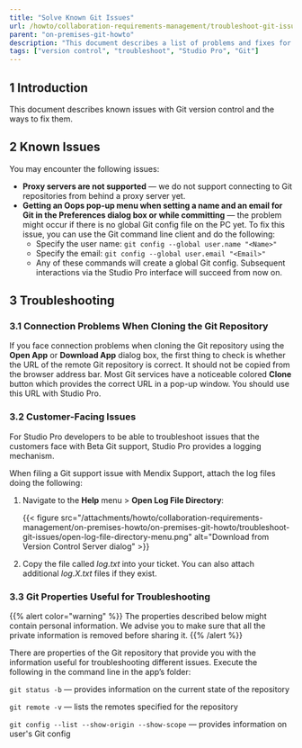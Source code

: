 ```yaml
---
title: "Solve Known Git Issues"
url: /howto/collaboration-requirements-management/troubleshoot-git-issues/
parent: "on-premises-git-howto"
description: "This document describes a list of problems and fixes for Git version control issues."
tags: ["version control", "troubleshoot", "Studio Pro", "Git"]
---
```


## 1 Introduction

This document describes known issues with Git version control and the ways to fix them.

## 2 Known Issues

You may encounter the following issues:

* **Proxy servers are not supported** — we do not support connecting to Git repositories from behind a proxy server yet. 
* **Getting an Oops pop-up menu when setting a name and an email for Git in the Preferences dialog box or while committing** — the problem might occur if there is no global Git config file on the PC yet. To fix this issue, you can use the Git command line client and do the following:
    - Specify the user name:
    `git config --global user.name "<Name>"`
    - Specify the email:
    `git config --global user.email "<Email>"`
    - Any of these commands will create a global Git config. Subsequent interactions via the Studio Pro interface will succeed from now on.


## 3 Troubleshooting

### 3.1 Connection Problems When Cloning the Git Repository

If you face connection problems when cloning the Git repository using the **Open App** or **Download App** dialog box, the first thing to check is whether the URL of the remote Git repository is correct. It should not be copied from the browser address bar. Most Git services have a noticeable colored **Clone** button which provides the correct URL in a pop-up window. You should use this URL with Studio Pro.


### 3.2 Customer-Facing Issues

For Studio Pro developers to be able to troubleshoot issues that the customers face with Beta Git support, Studio Pro provides a logging mechanism.


When filing a Git support issue with Mendix Support, attach the log files doing the following:

1.	Navigate to the **Help** menu > **Open Log File Directory**:

    {{< figure src="/attachments/howto/collaboration-requirements-management/on-premises-howto/on-premises-git-howto/troubleshoot-git-issues/open-log-file-directory-menu.png" alt="Download from Version Control Server dialog" >}}

2.	Copy the file called *log.txt* into your ticket. You can also attach additional *log.X.txt* files if they exist.

### 3.3 Git Properties Useful for Troubleshooting

{{% alert color="warning" %}}
The properties described below might contain personal information. We advise you to make sure that all the private information is removed before sharing it. 
{{% /alert %}}

There are properties of the Git repository that provide you with the information useful for troubleshooting different issues. Execute the following in the command line in the app’s folder:

`git status -b` — provides information on the current state of the repository

`git remote -v` — lists the remotes specified for the repository

`git config --list --show-origin --show-scope` — provides information on user's Git config

